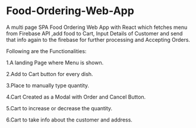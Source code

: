 # Food-Ordering-Web-App
A multi page SPA Food Ordering Web App  with React which fetches menu from Firebase API ,add food to Cart, Input Details of Customer and send that info again to the firebase for further processing and Accepting Orders. 

Following are the Functionalities:

1.A landing Page where Menu is shown.

2.Add to Cart button for every dish.

3.Place to manually type  quantity.

4.Cart Created as a Modal with Order and Cancel Button.

5.Cart to increase or decrease the quantity.

6.Cart to take info about the customer and address.
